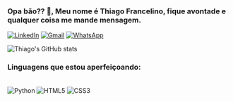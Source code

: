 ### Opa bão?? 👋, Meu nome é Thiago Francelino, fique avontade e qualquer coisa me mande mensagem.

[![LinkedIn](	https://img.shields.io/badge/LinkedIn-0077B5?style=for-the-badge&logo=linkedin&logoColor=white)](https://www.linkedin.com/in/thiago-francelino-777469215/)
[![Gmail](	https://img.shields.io/badge/Gmail-D14836?style=for-the-badge&logo=gmail&logoColor=white)](https://mail.google.com/mail/u/0/#inbox?compose=VpCqJKjnHdKsTjrdJxqNCVgBkxlhrLFcNxrrVHJwQmgvcqNxpPLBjrBmgTGgVNqZBSFmRMq)
[![WhatsApp](	https://img.shields.io/badge/WhatsApp-25D366?style=for-the-badge&logo=whatsapp&logoColor=white)](https://wa.me/5511968790733)

![Thiago's GitHub stats](https://github-readme-stats.vercel.app/api?username=thiago-francelino&show_icons=true&theme=blue-green)

### Linguagens que estou aperfeiçoando: 
<div style="display: inline_block"><br/>
<img align="center" alt="Python" src="https://img.shields.io/badge/Python-14354C?style=for-the-badge&logo=python&logoColor=white"</img>
<img align="center" alt="HTML5" src="https://img.shields.io/badge/HTML5-E34F26?style=for-the-badge&logo=html5&logoColor=white"</img>
<img align="center" alt="CSS3" src="https://img.shields.io/badge/CSS3-1572B6?style=for-the-badge&logo=css3&logoColor=white"</img>
</div>
